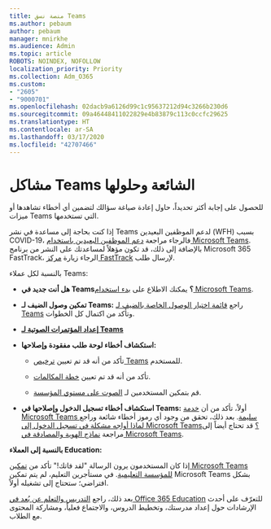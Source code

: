 ```yaml
---
title: منصة نسق Teams
ms.author: pebaum
author: pebaum
manager: mnirkhe
ms.audience: Admin
ms.topic: article
ROBOTS: NOINDEX, NOFOLLOW
localization_priority: Priority
ms.collection: Adm_O365
ms.custom:
- "2605"
- "9000701"
ms.openlocfilehash: 02dacb9a6126d99c1c95637212d94c3266b230d6
ms.sourcegitcommit: 09a46448411022829e4b83879c113c0ccfc29625
ms.translationtype: HT
ms.contentlocale: ar-SA
ms.lasthandoff: 03/17/2020
ms.locfileid: "42707466"
---
```

# <a name="teams-common-issues-and-resolutions"></a>مشاكل Teams الشائعة وحلولها

للحصول على إجابة أكثر تحديداً، حاول إعادة صياغة سؤالك لتضمين أي أخطاء تشاهدها أو ميزات Teams التي تستخدمها.

إذا كنت بحاجة إلى مساعدة في نشر Teams لدعم الموظفين البعيدين (WFH) بسبب COVID-19، فالرجاء مراجعة [دعم الموظفين البعيدين باستخدام Microsoft Teams](https://docs.microsoft.com/microsoftteams/support-remote-work-with-teams). بالإضافة إلى ذلك، قد تكون مؤهلاً لمساعدتك على النشر من برنامج Microsoft 365 FastTrack، الرجاء زيارة [مركز FastTrack](https://www.microsoft.com/fasttrack) لإرسال طلب.

بالنسبة لكل عملاء Teams:

- **هل أنت جديد في Teams؟** يمكنك الاطلاع على [بدء استخدام Microsoft Teams](https://docs.microsoft.com/microsoftteams/get-started-with-teams-quick-start).

- **تمكين وصول الضيف لـ Teams:** راجع [قائمة اختيار الوصول الخاصة بالضيف لـ Teams](https://docs.microsoft.com/microsoftteams/guest-access-checklist) وتأكد من اكتمال كل الخطوات.

- **[إعداد المؤتمرات الصوتية لـ Teams](https://docs.microsoft.com/alchemyinsights/how-do-i-set-up-audio-conferencing-for-teams)**

- **استكشاف أخطاء لوحة طلب مفقودة وإصلاحها:**  

    - تأكد من أنه قد تم تعيين [ترخيص Teams](https://docs.microsoft.com/MicrosoftTeams/assign-teams-licenses) للمستخدم.

    - تأكد من أنه قد تم تعيين [خطة المكالمات](https://docs.microsoft.com/MicrosoftTeams/calling-plan-landing-page).

    - قم بتمكين المستخدمين لـ [الصوت على مستوي المؤسسة](https://docs.microsoft.com/skypeforbusiness/skype-for-business-hybrid-solutions/plan-your-phone-system-cloud-pbx-solution/enable-users-for-enterprise-voice-online-and-phone-system-voicemail#to-enable-your-users-for-phone-system-in-office-365-voice-and-voicemail).

- **استكشاف أخطاء تسجيل الدخول وإصلاحها في Teams:** أولاً، تأكد من أن [خدمة Microsoft Teams سليمة](https://admin.microsoft.com/Adminportal/Home?source=applauncher#/servicehealth). بعد ذلك، تحقق من وجود أي رموز أخطاء شائعة وراجع [لماذا أواجه مشكلة في تسجيل الدخول إلى Microsoft Teams؟](https://support.office.com/article/a02f683b-61a3-4008-9447-ee60c5593b0f)  قد تحتاج أيضاً إلى مراجعة [نماذج الهوية والمصادقة في Microsoft Teams](https://docs.microsoft.com/MicrosoftTeams/identify-models-authentication).

**بالنسبة إلى العملاء Education:**

إذا كان المستخدمون يرون الرسالة "لقد فاتك!" تأكد من [تمكين Microsoft Teams للمؤسسة التعليمية](https://docs.microsoft.com/microsoft-365/education/intune-edu-trial/enable-microsoft-teams). في مستأجرين التعليم، لم يتم تمكين Microsoft Teams بشكل افتراضي؛ ستحتاج إلى تشغيله أولاً.

بعد ذلك، راجع [التدريس والتعلم عن بُعد في Office 365 Education](https://support.office.com/article/remote-teaching-and-learning-in-office-365-education-f651ccae-7b65-478b-8366-51bb884025c4) للتعرّف على أحدث الإرشادات حول إعداد مدرستك، وتخطيط الدروس، والاجتماع فعلياً، ومشاركة المحتوى مع الطلاب. 
